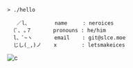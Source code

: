 ```fish
> ./hello

   ／l、        name     : neroices
 （ﾟ､ ｡７       pronouns : he/him
  l、ﾞ~ヽ       email    : git@slce.moe
  じし(_,)ノ    x        : letsmakeices
```

![c](https://komarev.com/ghpvc/?username=neroices&style=pixel)
